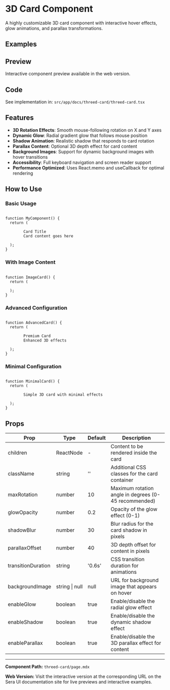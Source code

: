 # 3D Card Component 

A highly customizable 3D card component with interactive hover effects, glow animations, and parallax transformations.

## Examples

## Preview

Interactive component preview available in the web version.

## Code

See implementation in: `src/app/docs/threed-card/threed-card.tsx`

## Features

- **3D Rotation Effects**: Smooth mouse-following rotation on X and Y axes
- **Dynamic Glow**: Radial gradient glow that follows mouse position
- **Shadow Animation**: Realistic shadow that responds to card rotation
- **Parallax Content**: Optional 3D depth effect for card content
- **Background Images**: Support for dynamic background images with hover transitions
- **Accessibility**: Full keyboard navigation and screen reader support
- **Performance Optimized**: Uses React.memo and useCallback for optimal rendering

## How to Use

### Basic Usage

```tsx

function MyComponent() {
  return (

        Card Title
        Card content goes here

  );
}
```

### With Image Content

```tsx

function ImageCard() {
  return (

  );
}
```

### Advanced Configuration

```tsx

function AdvancedCard() {
  return (

        Premium Card
        Enhanced 3D effects

  );
}
```

### Minimal Configuration

```tsx

function MinimalCard() {
  return (

        Simple 3D card with minimal effects

  );
}
```

## Props

| Prop | Type | Default | Description |
|------|------|---------|-------------|
| children | ReactNode | - | Content to be rendered inside the card |
| className | string | '' | Additional CSS classes for the card container |
| maxRotation | number | 10 | Maximum rotation angle in degrees (0-45 recommended) |
| glowOpacity | number | 0.2 | Opacity of the glow effect (0-1) |
| shadowBlur | number | 30 | Blur radius for the card shadow in pixels |
| parallaxOffset | number | 40 | 3D depth offset for content in pixels |
| transitionDuration | string | '0.6s' | CSS transition duration for animations |
| backgroundImage | string \| null | null | URL for background image that appears on hover |
| enableGlow | boolean | true | Enable/disable the radial glow effect |
| enableShadow | boolean | true | Enable/disable the dynamic shadow effect |
| enableParallax | boolean | true | Enable/disable the 3D parallax effect for content |

---

**Component Path:** `threed-card/page.mdx`

**Web Version:** Visit the interactive version at the corresponding URL on the Sera UI documentation site for live previews and interactive examples.
